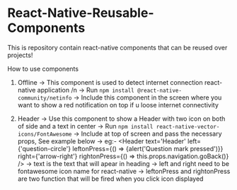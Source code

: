 # React-Native-Reusable-Components
This is repository contain react-native components that can be reused over projects!

How to use components
1. Offline
    -> This component is used to detect internet connection react-native application /n
    -> Run `npm install @react-native-community/netinfo`
    -> Include this component in the screen where you want to show a red notification on top if u loose internet connectivity
    
2. Header
    -> Use this component to show a Header with two icon on both of side and a text in center
    -> Run `npm install react-native-vector-icons/FontAwesome`
    -> Include at top of screen and pass the necessary props, See example below
    -> eg:- <Header text='Header' left={'question-circle'} leftonPress={() => {alert('Question mark pressed')}} right={'arrow-right'} rightonPress={() => this.props.navigation.goBack()} />
    -> text is the text that will apear in heading
    -> left and right need to be fontawesome icon name for react-native
    -> leftonPress and rightonPress are two function that will be fired when you click icon displayed
    
